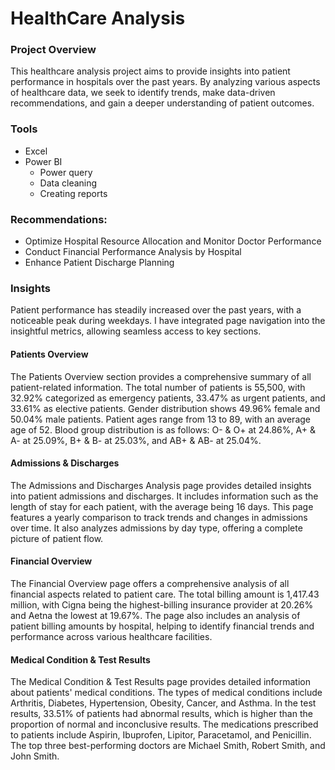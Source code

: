 # HealthCare Analysis

### Project Overview
This healthcare analysis project aims to provide insights into patient performance in hospitals over the past years. 
By analyzing various aspects of healthcare data, we seek to identify trends, make data-driven recommendations, and gain 
a deeper understanding of patient outcomes.

### Tools
- Excel
- Power BI 
  - Power query 
  - Data cleaning 
  - Creating reports

### Recommendations:
- Optimize Hospital Resource Allocation and Monitor Doctor Performance
- Conduct Financial Performance Analysis by Hospital
- Enhance Patient Discharge Planning

### Insights
Patient performance has steadily increased over the past years, with a noticeable peak during weekdays. I have integrated page navigation into the insightful metrics, allowing seamless access to key sections.

#### Patients Overview
The Patients Overview section provides a comprehensive summary of all patient-related information. The total number of patients is 55,500, with 32.92% categorized as emergency patients, 33.47% as urgent patients, and 33.61% as elective patients. Gender distribution shows 49.96% female and 50.04% male patients. Patient ages range from 13 to 89, with an average age of 52. Blood group distribution is as follows: O- & O+ at 24.86%, A+ & A- at 25.09%, B+ & B- at 25.03%, and AB+ & AB- at 25.04%.

#### Admissions & Discharges
The Admissions and Discharges Analysis page provides detailed insights into patient admissions and discharges. It includes information such as the length of stay for each patient, with the average being 16 days. This page features a yearly comparison to track trends and changes in admissions over time. It also analyzes admissions by day type, offering a complete picture of patient flow.

#### Financial Overview
The Financial Overview page offers a comprehensive analysis of all financial aspects related to patient care. The total billing amount is 1,417.43 million, with Cigna being the highest-billing insurance provider at 20.26% and Aetna the lowest at 19.67%. The page also includes an analysis of patient billing amounts by hospital, helping to identify financial trends and performance across various healthcare facilities.


#### Medical Condition & Test Results
The Medical Condition & Test Results page provides detailed information about patients' medical conditions. The types of medical conditions include Arthritis, Diabetes, Hypertension, Obesity, Cancer, and Asthma. In the test results, 33.51% of patients had abnormal results, which is higher than the proportion of normal and inconclusive results. The medications prescribed to patients include Aspirin, Ibuprofen, Lipitor, Paracetamol, and Penicillin. The top three best-performing doctors are Michael Smith, Robert Smith, and John Smith.
